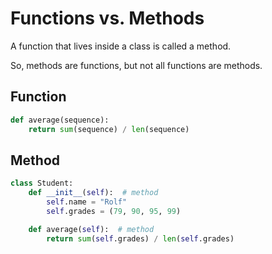 # Functions vs. Methods

A function that lives inside a class is called a method.

So, methods are functions, but not all functions are methods.

## Function

```python
def average(sequence):
    return sum(sequence) / len(sequence)
```

## Method

```python
class Student:
    def __init__(self):  # method
        self.name = "Rolf"
        self.grades = (79, 90, 95, 99)

    def average(self):  # method
        return sum(self.grades) / len(self.grades)
```
